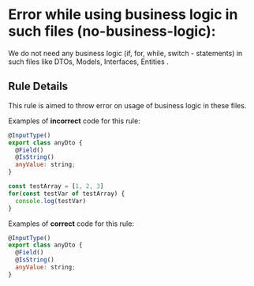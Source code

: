 # Error while using business logic in such files (no-business-logic):

We do not need any business logic (if, for, while, switch - statements) in such files like DTOs, Models, Interfaces, Entities .

## Rule Details

This rule is aimed to throw error on usage of business logic in these files.

Examples of **incorrect** code for this rule:

```js
@InputType()
export class anyDto {
  @Field()
  @IsString()
  anyValue: string;
}

const testArray = [1, 2, 3]
for(const testVar of testArray) {
  console.log(testVar)
}

```

Examples of **correct** code for this rule:


```js
@InputType()
export class anyDto {
  @Field()
  @IsString()
  anyValue: string;
}
```
